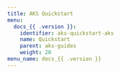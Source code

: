 ```yaml
---
title: AKS Quickstart
menu:
  docs_{{ .version }}:
    identifier: aks-quickstart-aks
    name: Quickstart
    parent: aks-guides
    weight: 20
menu_name: docs_{{ .version }}
---
```


